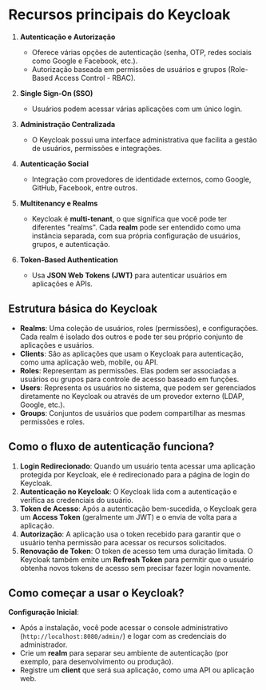 # Recursos principais do Keycloak

1. **Autenticação e Autorização**
   - Oferece várias opções de autenticação (senha, OTP, redes sociais como Google e Facebook, etc.).
   - Autorização baseada em permissões de usuários e grupos (Role-Based Access Control - RBAC).
   
2. **Single Sign-On (SSO)**
   - Usuários podem acessar várias aplicações com um único login.
   
3. **Administração Centralizada**
   - O Keycloak possui uma interface administrativa que facilita a gestão de usuários, permissões e integrações.

4. **Autenticação Social**
   - Integração com provedores de identidade externos, como Google, GitHub, Facebook, entre outros.

5. **Multitenancy e Realms**
   - Keycloak é **multi-tenant**, o que significa que você pode ter diferentes "realms". Cada **realm** pode ser entendido como uma instância separada, com sua própria configuração de usuários, grupos, e autenticação.

6. **Token-Based Authentication**
   - Usa **JSON Web Tokens (JWT)** para autenticar usuários em aplicações e APIs.

## Estrutura básica do Keycloak

- **Realms**: Uma coleção de usuários, roles (permissões), e configurações. Cada realm é isolado dos outros e pode ter seu próprio conjunto de aplicações e usuários.
- **Clients**: São as aplicações que usam o Keycloak para autenticação, como uma aplicação web, mobile, ou API.
- **Roles**: Representam as permissões. Elas podem ser associadas a usuários ou grupos para controle de acesso baseado em funções.
- **Users**: Representa os usuários no sistema, que podem ser gerenciados diretamente no Keycloak ou através de um provedor externo (LDAP, Google, etc.).
- **Groups**: Conjuntos de usuários que podem compartilhar as mesmas permissões e roles.

## Como o fluxo de autenticação funciona?

1. **Login Redirecionado**: Quando um usuário tenta acessar uma aplicação protegida por Keycloak, ele é redirecionado para a página de login do Keycloak.
2. **Autenticação no Keycloak**: O Keycloak lida com a autenticação e verifica as credenciais do usuário.
3. **Token de Acesso**: Após a autenticação bem-sucedida, o Keycloak gera um **Access Token** (geralmente um JWT) e o envia de volta para a aplicação.
4. **Autorização**: A aplicação usa o token recebido para garantir que o usuário tenha permissão para acessar os recursos solicitados.
5. **Renovação de Token**: O token de acesso tem uma duração limitada. O Keycloak também emite um **Refresh Token** para permitir que o usuário obtenha novos tokens de acesso sem precisar fazer login novamente.

## Como começar a usar o Keycloak?

**Configuração Inicial**:
   - Após a instalação, você pode acessar o console administrativo (`http://localhost:8080/admin/`) e logar com as credenciais do administrador.
   - Crie um **realm** para separar seu ambiente de autenticação (por exemplo, para desenvolvimento ou produção).
   - Registre um **client** que será sua aplicação, como uma API ou aplicação web.
   
